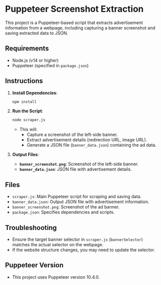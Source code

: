 # Puppeteer Screenshot Extraction

This project is a Puppeteer-based script that extracts advertisement information from a webpage, including capturing a banner screenshot and saving extracted data to JSON.

## Requirements

- Node.js (v14 or higher)
- Puppeteer (specified in `package.json`)

## Instructions

1. **Install Dependencies**:
    ```bash
    npm install
    ```

2. **Run the Script**:
    ```bash
    node scraper.js
    ```

    - This will:
      - Capture a screenshot of the left-side banner.
      - Extract advertisement details (redirection URL, image URL).
      - Generate a JSON file (`banner_data.json`) containing the ad data.

3. **Output Files**:
    - **`banner_screenshot.png`**: Screenshot of the left-side banner.
    - **`banner_data.json`**: JSON file with advertisement details.

## Files

- `scraper.js`: Main Puppeteer script for scraping and saving data.
- `banner_data.json`: Output JSON file with advertisement information.
- `banner_screenshot.png`: Screenshot of the ad banner.
- `package.json`: Specifies dependencies and scripts.

## Troubleshooting

- Ensure the target banner selector in `scraper.js` (`bannerSelector`) matches the actual selector on the webpage.
- If the website structure changes, you may need to update the selector.

## Puppeteer Version

- This project uses Puppeteer version 10.4.0.
